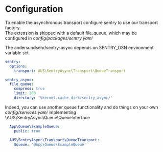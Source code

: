 # Configuration

To enable the asynchronous transport configure sentry to use our transport factory.<br>
The extension is shipped with a default file_queue, which may be configured in *config/packages/sentry.yaml*

The andersundsehr/sentry-async depends on SENTRY_DSN environment variable set.

```yaml
sentry:
  options:
    transport: AUS\SentryAsync\Transport\QueueTransport

sentry_async:
  file_queue:
    compress: true
    limit: 200
    directory: '%kernel.cache_dir%/sentry_async/'
```

Indeed, you can use another queue functionality and do things on your own *config/services.yaml* implementing \AUS\SentryAsync\Queue\QueueInterface

```yaml
  App\Queue\ExampleQueue:
    public: true

  AUS\SentryAsync\Transport\QueueTransport:
    $queue: '@App\Queue\ExampleQueue'
```
